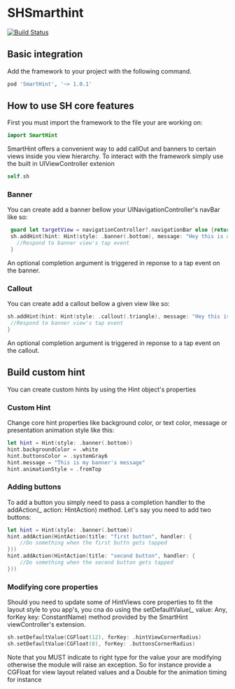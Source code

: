 # SHSmarthint


[![Build Status](https://travis-ci.com/swipip/SHSmarthint.svg?branch=main)](https://travis-ci.com/swipip/SHSmarthint.svg?branch=main})

## Basic integration

Add the framework to your project with the following command.

```ruby
pod 'SmartHint', '~> 1.0.1'
```

## How to use SH core features

First you must import the framework to the file your are working on:
```swift
import SmartHint
```
SmartHint offers a convenient way to add callOut and banners to certain views inside you view hierarchy.
To interact with the framework simply use the built in UIViewController extenion

```swift 
self.sh
```

### Banner

You can create add a banner bellow your UINavigationController's navBar like so:

```swift
 guard let targetView = navigationController?.navigationBar else {return}
 sh.addHint(hint: Hint(style: .banner(.bottom), message: "Hey this is a banner"), to: targetView) {
   //Respond to banner view's tap event
 }
```
An optional completion argument is triggered in reponse to a tap event on the banner.


### Callout

You can create add a callout bellow a given view like so:

```swift
sh.addHint(hint: Hint(style: .callout(.triangle), message: "Hey this is a callout"), to: targetView) {
 //Respond to banner view's tap event
}
```
An optional completion argument is triggered in reponse to a tap event on the callout.

## Build custom hint

You can create custom hints by using the Hint object's properties

### Custom Hint

Change core hint properties like background color, or text color, message or presentation animation style like this:

```swift
let hint = Hint(style: .banner(.bottom))
hint.backgroundColor = .white
hint.buttonsColor = .systemGray6
hint.message = "This is my banner's message"
hint.animationStyle = .fromTop
```
### Adding buttons

To add a button you simply need to pass a completion handler to the addAction(_ action: HintAction) method. Let's say you need to add two buttons:

```swift
let hint = Hint(style: .banner(.bottom))
hint.addAction(HintAction(title: "first button", handler: {
    //Do something when the first buttn gets tapped
}))
hint.addAction(HintAction(title: "second button", handler: {
    //Do something when the second button gets tapped
}))
```

### Modifying core properties

Should you need to update some of HintViews core properties to fit the layout style to you app's, you cna do using the setDefaultValue(_ value: Any, forKey key: ConstantName) method provided by the SmartHint viewController's extension. 

```swift
sh.setDefaultValue(CGFloat(12), forKey: .hintViewCornerRadius)
sh.setDefaultValue(CGFloat(8), forKey: .buttonsCornerRadius)
```

Note that you MUST indicate to right type for the value your are modifying otherwise the module will raise an exception. So for instance provide a CGFloat for view layout related values and a Double for the animation timing for instance
